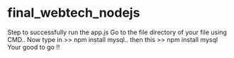 # final_webtech_nodejs
Step to successfully run the app.js
Go to the file directory of your file using CMD..
Now type in >> npm install mysql.. then this >> npm install mysql
Your good to go !!
